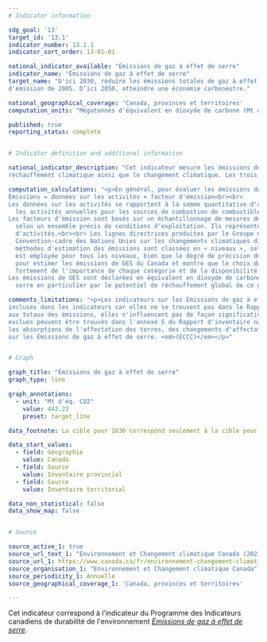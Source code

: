 ```yaml
---
# Indicator information

sdg_goal: '13'
target_id: '13.1'
indicator_number: 13.1.1
indicator_sort_order: 13-01-01

national_indicator_available: "Émissions de gaz à effet de serre"
indicator_name: "Émissions de gaz à effet de serre"
target_name: "D'ici 2030, réduire les émissions totales de gaz à effet de serre du Canada de 40 à 45 % par rapport aux niveaux 
d'émission de 2005. D’ici 2050, atteindre une économie carboneutre."

national_geographical_coverage: 'Canada, provinces et territoires'
computation_units: "Mégatonnes d'équivalent en dioxyde de carbone (Mt d'éq. CO2)"

published: true
reporting_status: complete


# Indicator definition and additional information

national_indicator_description: "Cet indicateur mesure les émissions de gaz à effet de serre. Les gaz à effet de serre (GES) sont des gaz atmosphérique responsable pour le 
réchauffement climatique ainsi que le changement climatique. Les trois principaux types de gaz à effet de serre sont le dioxyde de carbonne, le méthane et l'oxyde nitreux. <em>(définition des Nations Unies)</em>"

computation_calculations: "<p>En général, pour évaluer les émissions de GES, on multiplie les données sur les activités par le facteur d'émission associé.<br><br>
Émissions = données sur les activités × facteur d'émission<br><br>
Les données sur les activités se rapportent à la somme quantitative d'activités humaines entraînant des émissions durant une période donnée. Les données sur 
  les activités annuelles pour les sources de combustion de combustible, par exemple, sont les quantités totales de combustible brûlé pour une année.<br><br>
Les facteurs d'émission sont basés sur un échantillonnage de mesures de données effectuées et sont des taux représentatifs des émissions pour un niveau d'activité donné 
  selon un ensemble précis de conditions d'exploitation. Ils représentent le taux d'émission moyen estimé d'un polluant pour une source donnée, relativement aux unités 
  d'activités.<br><br> Les lignes directrices produites par le Groupe d'experts intergouvernemental sur l'évolution du climat fournissent aux pays qui présentent des déclarations à la 
  Convention-cadre des Nations Unies sur les changements climatiques diverses méthodes pour calculer les émissions de GES dues à une activité humaine donnée. Les 
  méthodes d'estimation des émissions sont classées en « niveaux », selon les différents degrés d'activités et de précision technologique. La même structure générale 
  est employée pour tous les niveaux, bien que le degré de précision du calcul puisse varier. L'annexe 3 du Rapport d'inventaire national décrit les méthodes utilisées 
  pour estimer les émissions de GES du Canada et montre que le choix du type de méthode du Groupe d'experts intergouvernemental sur l'évolution du climat dépend 
  fortement de l'importance de chaque catégorie et de la disponibilité des données.<br><br>
Les émissions de GES sont déclarées en équivalent en dioxyde de carbone (éq. CO2), calculées en multipliant la quantité des émissions d'un gaz à effet de 
  serre en particulier par le potentiel de réchauffement global de ce gaz. <em>(ECCC)</em></p>"

comments_limitations: "<p>Les indicateurs sur les Émissions de gaz à effet de serre sont exhaustifs. Cependant, les émissions de certaines sources n'ont pas été 
incluses dans les indicateurs car elles ne se trouvent pas dans le Rapport d'inventaire national. Parce que ces sources ont une contribution relativement faible 
aux totaux des émissions, elles n'influencent pas de façon significative l'exhaustivité de l'inventaire. De plus amples renseignements sur les sources d'émission 
exclues peuvent être trouvés dans l'annexe 5 du Rapport d'inventaire national.<br><br> Bien qu'elles soient incluses dans le Rapport d'inventaire national, les émissions et 
les absorptions de l'affectation des terres, des changements d'affectation des terres et de la foresterie sont exclues des totaux nationaux et des indicateurs 
sur les Émissions de gaz à effet de serre. <em>(ECCC)</em></p>"


# Graph

graph_title: "Émissions de gaz à effet de serre"
graph_type: line

graph_annotations:
  - unit: "Mt d'éq. CO2"
    value: 443.23
    preset: target_line

data_footnote: La cible pour 2030 correspond seulement à la cible pour l'inventaire total pour le Canada

data_start_values:
  - field: Géographie
    value: Canada
  - field: Source
    value: Inventaire provincial
  - field: Source
    value: Inventaire territorial

data_non_statistical: false
data_show_map: false


# Source

source_active_1: true
source_url_text_1: "Environnement et Changement climatique Canada (2021) Rapport d'inventaire national 1990-2019 : Sources et puits de gaz à effet de serre au Canada."
source_url_1: https://www.canada.ca/fr/environnement-changement-climatique/services/indicateurs-environnementaux/emissions-gaz-effet-serre.html
source_organisation_1: "Environnement et Changement climatique Canada"
source_periodicity_1: Annuelle
source_geographical_coverage_1: 'Canada, provinces et territoires'

---
```

Cet indicateur correspond à l’indicateur du Programme des Indicateurs canadiens de durabilité de l'environnement <a href="https://www.canada.ca/fr/environnement-changement-climatique/services/indicateurs-environnementaux/emissions-gaz-effet-serre.html"> <em>Émissions de gaz à effet de serre</em></a>.
